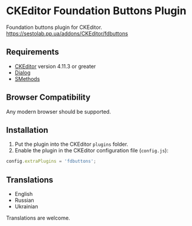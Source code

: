 # CKEditor Foundation Buttons Plugin

Foundation buttons plugin for CKEditor.
https://sestolab.pp.ua/addons/CKEditor/fdbuttons

## Requirements

* [CKEditor](https://ckeditor.com/ckeditor-4) version 4.11.3 or greater
* [Dialog](https://ckeditor.com/cke4/addon/dialog)
* [SMethods](https://github.com/Sestolab/smethods)

## Browser Compatibility

Any modern browser should be supported.

## Installation

1. Put the plugin into the CKEditor `plugins` folder.
2. Enable the plugin in the CKEditor configuration file (`config.js`):

```js
config.extraPlugins = 'fdbuttons';
```

## Translations

* English
* Russian
* Ukrainian

Translations are welcome.

